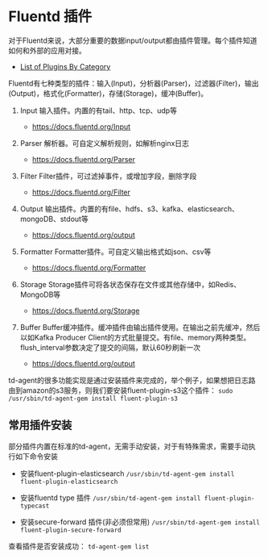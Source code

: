 # Fluentd 插件

对于Fluentd来说，大部分重要的数据input/output都由插件管理。每个插件知道如何和外部的应用对接。

- [List of Plugins By Category](https://www.fluentd.org/plugins)

Fluentd有七种类型的插件：输入(Input)，分析器(Parser)，过滤器(Filter)，输出(Output)，格式化(Formatter)，存储(Storage)，缓冲(Buffer)。

1. Input
    输入插件。内置的有tail、http、tcp、udp等
    - <https://docs.fluentd.org/Input>

2. Parser
    解析器。可自定义解析规则，如解析nginx日志
    - <https://docs.fluentd.org/Parser>

3. Filter
    Filter插件，可过滤掉事件，或增加字段，删除字段
    - <https://docs.fluentd.org/Filter>​

4. Output
    输出插件。内置的有file、hdfs、s3、kafka、elasticsearch、mongoDB、stdout等
    - <https://docs.fluentd.org/output>

5. Formatter
    Formatter插件。可自定义输出格式如json、csv等
    - <https://docs.fluentd.org/Formatter>

6. Storage
    Storage插件可将各状态保存在文件或其他存储中，如Redis、MongoDB等
    - <https://docs.fluentd.org/Storage>​

7. Buffer
    Buffer缓冲插件。缓冲插件由输出插件使用。在输出之前先缓冲，然后以如Kafka Producer Client的方式批量提交。有file、memory两种类型。flush_interval参数决定了提交的间隔，默认60秒刷新一次
    - <https://docs.fluentd.org/output>

td-agent的很多功能实现是通过安装插件来完成的，举个例子，如果想把日志路由到amazon的s3服务，则我们要安装fluent-plugin-s3这个插件：
`sudo /usr/sbin/td-agent-gem install fluent-plugin-s3`

## 常用插件安装

部分插件内置在标准的td-agent，无需手动安装，对于有特殊需求，需要手动执行如下命令安装

- 安装fluent-plugin-elasticsearch
`/usr/sbin/td-agent-gem install fluent-plugin-elasticsearch`

- 安装fluentd type 插件
`/usr/sbin/td-agent-gem install fluent-plugin-typecast`

- 安装secure-forward 插件(非必须但常用)
`/usr/sbin/td-agent-gem install fluent-plugin-secure-forward`

查看插件是否安装成功： `td-agent-gem list`
